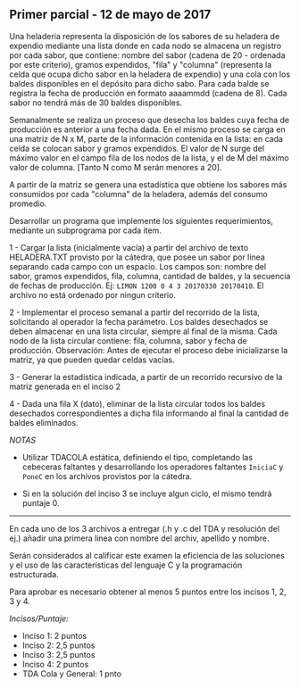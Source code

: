 ## Primer parcial - 12 de mayo de 2017

Una heladeria representa la disposición de los sabores de su heladera de expendio mediante una lista donde
en cada nodo se almacena un registro por cada sabor, que contiene: nombre del sabor (cadena de 20 -
ordenada por este criterio), gramos expendidos, "fila" y "columna" (representa la celda que ocupa dicho 
sabor en la heladera de expendio) y una cola con los baldes disponibles en el depósito para dicho sabo. 
Para cada balde se registra la fecha de producción en formato aaaammdd (cadena de 8). Cada sabor no 
tendrá más de 30 baldes disponibles.

Semanalmente se realiza un proceso que desecha los baldes cuya fecha de producción es anterior a una 
fecha dada. En el mismo proceso se carga en una matriz de N x M, parte de la información contenida en la 
lista: en cada celda se colocan sabor y gramos expendidos. El valor de N surge del máximo valor en el campo
fila de los nodos de la lista, y el de M del máximo valor de columna. [Tanto N como M serán menores a 20].

A partir de la matriz se genera una estadística que obtiene los sabores más consumidos por cada "columna"
de la heladera, además del consumo promedio.

Desarrollar un programa que implemente los siguientes requerimientos, mediante un subprograma por cada item.

1 - Cargar la lista (inicialmente vacía) a partir del archivo de texto HELADERA.TXT provisto por la cátedra,
que posee un sabor por línea separando cada campo con un espacio. Los campos son: nombre del
sabor, gramos expendidos, fila, columna, cantidad de baldes, y la secuencia de fechas de producción. Ej: 
`LIMON 1200 0 4 3 20170330 20170410`. El archivo no está ordenado por ningun criterio. 

2 - Implementar el proceso semanal a partir del recorrido de la lista, solicitando al operador la fecha
parámetro. Los baldes desechados se deben almacenar en una lista circular, siempre al final de la misma.
Cada nodo de la lista circular contiene: fila, columna, sabor y fecha de producción.
Observación: Antes de ejecutar el proceso debe inicializarse la matriz, ya que pueden quedar celdas vacías.

3 - Generar la estadistica indicada, a partir de un recorrido recursivo de la matriz generada en el inciso 2

4 - Dada una fila X (dato), eliminar de la lista circular todos los baldes desechados correspondientes a dicha
fila informando al final la cantidad de baldes eliminados.

*NOTAS*

- Utilizar TDACOLA estática, definiendo el tipo, completando las cebeceras faltantes y desarrollando los 
operadores faltantes `IniciaC` y `PoneC` en los archivos provistos por la cátedra. 

- Si en la solución del inciso 3 se incluye algun ciclo, el mismo tendrá puntaje 0. 


___________________________

En cada uno de los 3 archivos a entregar (.h y .c del TDA y resolución del ej.) añadir una primera linea con nombre
del archiv, apellido y nombre.

Serán considerados al calificar este examen la eficiencia de las soluciones y el uso de las características del lenguaje 
C y la programación estructurada. 

Para aprobar es necesario obtener al menos 5 puntos entre los incisos 1, 2, 3 y 4. 

*Incisos/Puntaje:*

- Inciso 1: 2 puntos
- Inciso 2: 2,5 puntos
- Inciso 3: 2,5 puntos
- Inciso 4: 2 puntos
- TDA Cola y General: 1 pnto
 